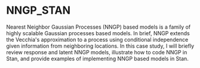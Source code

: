 # NNGP_STAN
Nearest Neighbor Gaussian Processes (NNGP) based models is a family of highly scalable Gaussian processes based models. In brief, NNGP extends the Vecchia's approximation to a process using conditional independence given information from neighboring locations. In this case study, I will briefly review response and latent NNGP models, illustrate how to code NNGP in Stan, and provide examples of implementing NNGP based models in Stan.
